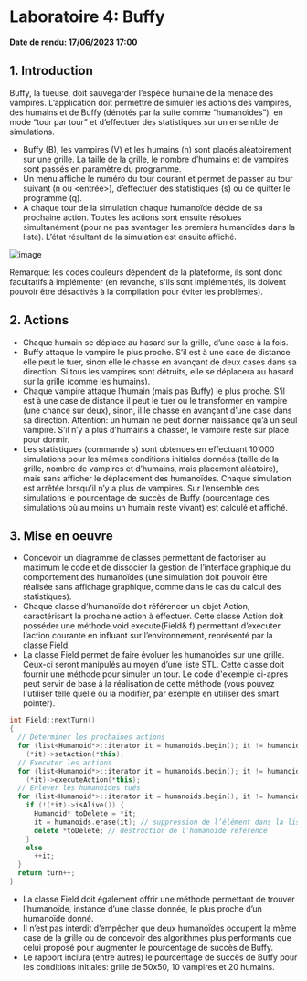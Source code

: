 # Laboratoire 4: Buffy

**Date de rendu: 17/06/2023 17:00**

## 1. Introduction

Buffy, la tueuse, doit sauvegarder l’espèce humaine de la menace des vampires. L’application doit permettre de simuler les actions des vampires, des humains et de Buffy (dénotés par la suite comme “humanoïdes”), en mode “tour par tour” et d’effectuer des statistiques sur un ensemble de simulations.

- Buffy (B), les vampires (V) et les humains (h) sont placés aléatoirement sur une grille. La taille de la grille, le nombre d’humains et de vampires sont passés en paramètre du programme.
- Un menu affiche le numéro du tour courant et permet de passer au tour suivant (n ou <entrée>), d’effectuer des statistiques (s) ou de quitter le programme (q).
- A chaque tour de la simulation chaque humanoïde décide de sa prochaine action. Toutes les actions sont ensuite résolues simultanément (pour ne pas avantager les premiers humanoïdes dans la liste). L’état résultant de la simulation est ensuite affiché.

![image](https://github.com/HEIGVD-POA/lab4-buffy/assets/3931601/98222a3e-bfa9-4a43-9a26-0995fa4cf476)

Remarque: les codes couleurs dépendent de la plateforme, ils sont donc facultatifs à implémenter (en revanche, s'ils sont implémentés, ils doivent pouvoir être désactivés à la compilation pour éviter les problèmes).

##  2. Actions

- Chaque humain se déplace au hasard sur la grille, d’une case à la fois.
- Buffy attaque le vampire le plus proche. S’il est à une case de distance elle peut le tuer, sinon elle le chasse en avançant de deux cases dans sa direction. Si tous les vampires sont détruits, elle se déplacera au hasard sur la grille (comme les humains).
- Chaque vampire attaque l’humain (mais pas Buffy) le plus proche. S’il est à une case de distance il peut le tuer ou le transformer en vampire (une chance sur deux), sinon, il le chasse en avançant d’une case dans sa direction. Attention: un humain ne peut donner naissance qu’à un seul vampire. S’il n’y a plus d’humains à chasser, le vampire reste sur place pour dormir.
- Les statistiques (commande s) sont obtenues en effectuant 10’000 simulations pour les mêmes conditions initiales données (taille de la grille, nombre de vampires et d’humains, mais placement aléatoire), mais sans afficher le déplacement des humanoïdes. Chaque simulation est arrêtée lorsqu’il n’y a plus de vampires. Sur l’ensemble des simulations le pourcentage de succès de Buffy (pourcentage des simulations où au moins un humain reste vivant) est calculé et affiché.

## 3. Mise en oeuvre

- Concevoir un diagramme de classes permettant de factoriser au maximum le code et de dissocier la gestion de l’interface graphique du comportement des humanoïdes (une simulation doit pouvoir être réalisée sans affichage graphique, comme dans le cas du calcul des statistiques).
- Chaque classe d’humanoïde doit référencer un objet Action, caractérisant la prochaine action à effectuer. Cette classe Action doit posséder une méthode void execute(Field& f) permettant d’exécuter l’action courante en influant sur l’environnement, représenté par la classe Field.
- La classe Field permet de faire évoluer les humanoïdes sur une grille. Ceux-ci seront manipulés au moyen d’une liste STL. Cette classe doit fournir une méthode pour simuler un tour. Le code d'exemple ci-après peut servir de base à la réalisation de cette méthode (vous pouvez l'utiliser telle quelle ou la modifier, par exemple en utiliser des smart pointer).

```c++
int Field::nextTurn()
{
  // Déterminer les prochaines actions
  for (list<Humanoid*>::iterator it = humanoids.begin(); it != humanoids.end(); it++)
    (*it)->setAction(*this);
  // Executer les actions
  for (list<Humanoid*>::iterator it = humanoids.begin(); it != humanoids.end(); it++)
    (*it)->executeAction(*this);
  // Enlever les humanoides tués
  for (list<Humanoid*>::iterator it = humanoids.begin(); it != humanoids.end(); ) {
    if (!(*it)->isAlive()) {
      Humanoid* toDelete = *it;
      it = humanoids.erase(it); // suppression de l’élément dans la liste
      delete *toDelete; // destruction de l’humanoide référencé
    }
    else
      ++it;
  }
  return turn++;
}
```

- La classe Field doit également offrir une méthode permettant de trouver l’humanoïde, instance d’une classe donnée, le plus proche d’un humanoïde donné.
- Il n’est pas interdit d’empêcher que deux humanoïdes occupent la même case de la grille ou de concevoir des algorithmes plus performants que celui proposé pour augmenter le pourcentage de succès de Buffy.
- Le rapport inclura (entre autres) le pourcentage de succès de Buffy pour les conditions initiales: grille de 50x50, 10 vampires et 20 humains.
